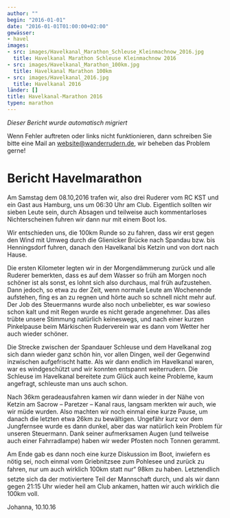 ```yaml
---
author: ""
begin: "2016-01-01"
date: "2016-01-01T01:00:00+02:00"
gewässer:
- havel
images:
- src: images/Havelkanal_Marathon_Schleuse_Kleinmachnow_2016.jpg
  title: Havelkanal Marathon Schleuse Kleinmachnow 2016
- src: images/Havelkanal_Marathon_100km.jpg
  title: Havelkanal Marathon 100km
- src: images/Havelkanal_2016.jpg
  title: Havelkanal 2016
länder: []
title: Havelkanal-Marathon 2016
typen: marathon
---
```



*Dieser Bericht wurde automatisch migriert*

Wenn Fehler auftreten oder links nicht funktionieren, dann schreiben Sie bitte eine Mail an website@wanderrudern.de, wir beheben das Problem gerne!



# Bericht Havelmarathon


Am Samstag dem 08.10,2016 trafen wir, also drei Ruderer vom RC KST und ein Gast aus Hamburg, uns um 06:30 Uhr am Club. Eigentlich sollten wir sieben Leute sein, durch Absagen und teilweise auch kommentarloses Nichterscheinen fuhren wir dann nur mit einem Boot los.

Wir entschieden uns, die 100km Runde so zu fahren, dass wir erst gegen den Wind mit Umweg durch die Glienicker Brücke nach Spandau bzw. bis Henningsdorf fuhren, danach den Havelkanal bis Ketzin und von dort nach Hause.

Die ersten Kilometer legten wir in der Morgendämmerung zurück und alle Ruderer bemerkten, dass es auf dem Wasser so früh am Morgen noch schöner ist als sonst, es lohnt sich also durchaus, mal früh aufzustehen. Dann jedoch, so etwa zu der Zeit, wenn normale Leute am Wochenende aufstehen, fing es an zu regnen und hörte auch so schnell nicht mehr auf. Der Job des Steuermanns wurde also noch unbeliebter, es war sowieso schon kalt und mit Regen wurde es nicht gerade angenehmer. Das alles trübte unsere Stimmung natürlich keineswegs, und nach einer kurzen Pinkelpause beim Märkischen Ruderverein war es dann vom Wetter her auch wieder schöner.

Die Strecke zwischen der Spandauer Schleuse und dem Havelkanal zog sich dann wieder ganz schön hin, vor allen Dingen, weil der Gegenwind inzwischen aufgefrischt hatte. Als wir dann endlich im Havelkanal waren, war es windgeschützt und wir konnten entspannt weiterrudern. Die Schleuse im Havelkanal bereitete zum Glück auch keine Probleme, kaum angefragt, schleuste man uns auch schon.

Nach 36km geradeausfahren kamen wir dann wieder in der Nähe von Ketzin am Sacrow – Paretzer – Kanal raus, langsam merkten wir auch, wie wir müde wurden. Also machten wir noch einmal eine kurze Pause, um danach die letzten etwa 26km zu bewältigen. Ungefähr kurz vor dem Jungfernsee wurde es dann dunkel, aber das war natürlich kein Problem für unseren Steuermann. Dank seiner aufmerksamen Augen (und teilweise auch einer Fahrradlampe) haben wir weder Pfosten noch Tonnen gerammt.

Am Ende gab es dann noch eine kurze Diskussion im Boot, inwiefern es nötig sei, noch einmal vom Griebnitzsee zum Pohlesee und zurück zu fahren, nur um auch wirklich 100km statt nur“ 98km zu haben. Letztendlich setzte sich da der motiviertere Teil der Mannschaft durch, und als wir dann gegen 21:15 Uhr wieder heil am Club ankamen, hatten wir auch wirklich die 100km voll.

Johanna, 10.10.16

